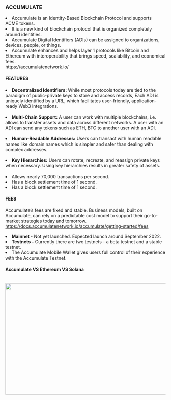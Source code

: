 ### ACCUMULATE

<li>Accumulate is an Identity-Based Blockchain Protocol and supports ACME tokens. </li>
<li>It is a new kind of blockchain protocol that is organized completely around identities. </li>
<li>Accumulate Digital Identifiers (ADIs) can be assigned to organizations, devices, people, or things.</li>
<li>Accumulate enhances and helps layer 1 protocols like Bitcoin and Ethereum with interoperability that brings speed, scalability, and economical fees.</li>
https://accumulatenetwork.io/ </br>

#### FEATURES

<li><b>Decentralized Identifiers:</b> While most protocols today are tied to the paradigm of public-private keys to store and access records, Each ADI is uniquely identified by a URL, which facilitates user-friendly, application-ready Web3 integrations.</li>
<br>
<li><b>Multi-Chain Support:</b> A user can work with multiple blockchains, i.e. allows to transfer assets and data across different networks. A user with an ADI can send any tokens such as ETH, BTC to another user with an ADI. </li>
<br>
<li><b>Human-Readable Addresses:</b> Users can transact with human readable names like domain names which is simpler and safer than dealing with complex addresses.</li>
<br>
<li><b>Key Hierarchies:</b>  Users can rotate, recreate, and reassign private keys when necessary. Using key hierarchies results in greater safety of assets.</li>
<br>
<li>Allows nearly 70,000 transactions per second.</li>
<li>Has a block settlement time of 1 second.</li>
<li>Has a block settlement time of 1 second.</li>


#### FEES
Accumulate’s fees are fixed and stable. Business models, built on Accumulate, can rely on a predictable cost model to support their go-to-market strategies today and tomorrow.
https://docs.accumulatenetwork.io/accumulate/getting-started/fees

<li><b>Mainnet -</b> Not yet launched. Expected launch around September 2022.</li>
<li><b>Testnets -</b> Currently there are two testnets - a beta testnet and a stable testnet.</li>
<li>The Accumulate Mobile Wallet gives users full control of their experience with the Accumulate Testnet.</li>

#### Accumulate VS Ethereum VS Solana

<br>
<center><img src="https://github.com/digidrills/web3-samples/blob/main/docs/figures/accumulate.png" width="550px" height="350px"><center/> <br><br>
